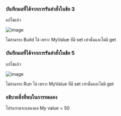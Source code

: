 ### บันทึกผลที่ได้จากการรันคำสั่งในข้อ 3
แก้ไขแล้ว

![image](https://github.com/Chaiyapa/03376836-OOP-2566-Lab-07/assets/144195729/cc0b6bfb-764e-4435-96d4-a7cdfd56e673)

ไม่สามารถ Build ได้ เพราะ MyValue ที่มี set เท่านั้นและไม่มี get

### บันทึกผลที่ได้จากการรันคำสั่งในข้อ 5
แก้ไขแล้ว

![image](https://github.com/Chaiyapa/03376836-OOP-2566-Lab-07/assets/144195729/02a8c56b-efe8-4d64-85e1-a43fb2f5076e)

ไม่สามารถ Run ได้ เพราะ MyValue ที่มี set เท่านั้นและไม่มี get
### อธิบายสิ่งที่พบในการทดลอง
โปรแกรมจะแสดงผล My value = 50
